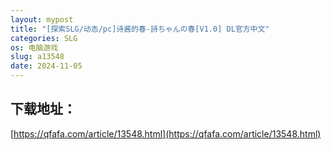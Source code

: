 ```yaml
---
layout: mypost
title: "[探索SLG/动态/pc]诗酱的春-詩ちゃんの春[V1.0] DL官方中文"
categories: SLG
os: 电脑游戏
slug: a13548
date: 2024-11-05
---
```


## 下载地址：

[https://qfafa.com/article/13548.html](https://qfafa.com/article/13548.html)

